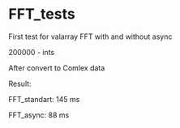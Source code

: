 # FFT_tests
First test for valarray FFT with and without async

200000 - ints 

After convert to Comlex data

Result: 

FFT_standart: 145 ms

FFT_async: 88 ms
